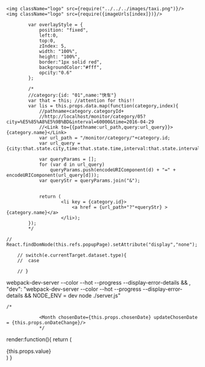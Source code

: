```
<img className="logo" src={require("../../../images/taxi.png")}/>
<img className="logo" src={require({imageUrls[index]})}/>
```


```
        var overlayStyle = {
            position: "fixed",
            left:0,
            top:0,
            zIndex: 5,
            width: "100%",
            height: "100%",
            border:"1px solid red",
            backgroundColor:"#fff",
            opcity:"0.6"
        };
```

```
        /*
        //category:{id: "01",name:"快车"}
        var that = this; //attention for this!!
        var lis = this.props.data.map(function(category,index){
            //pathname+category.categoryId+
            //http://localhost/monitor/category/05?city=%E5%85%A8%E5%9B%BD&interval=60000&time=2016-04-29
            //<Link to={{pathname:url_path,query:url_query}}>{category.name}</Link>
            var url_path = "/monitor/category/"+category.id;
            var url_query = {city:that.state.city,time:that.state.time,interval:that.state.interval};

            var queryParams = [];
            for (var d in url_query)
                queryParams.push(encodeURIComponent(d) + "=" + encodeURIComponent(url_query[d]));
            var queryStr = queryParams.join("&");


            return (
                    <li key = {category.id}>
                        <a href = {url_path+"?"+queryStr} >{category.name}</a>
                    </li>);
        });
        */
```

```
// React.findDomNode(this.refs.popupPage).setAttribute("display","none");
```



        // switch(e.currentTarget.dataset.type){
        //  case

        // }


<Overlay customerStyle={styles.overlay}/>
                    <Datepicker customerStyle={styles.datePicker} chosenDate = {this.state.chosenDate} onDateChange={this.handleDateChange}/>

webpack-dev-server --color --hot --progress --display-error-details && 
,
    "dev": "webpack-dev-server --color --hot --progress --display-error-details && NODE_ENV = dev node ./server.js"


    /*

                <Month chosenDate={this.props.chosenDate} updateChosenDate = {this.props.onDateChange}/>
                */



render:function(){
        return (
            <div ref="grid" className={this.getClassName()} onClick={this.updateDate}>{this.props.value}</div>
            )
    }